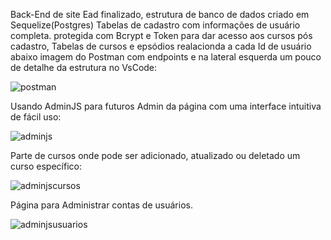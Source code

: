 Back-End de site Ead finalizado, estrutura de banco de dados criado em Sequelize(Postgres) Tabelas de cadastro com informações de usuário
completa. protegida com Bcrypt e Token para dar acesso aos cursos pós cadastro, Tabelas de cursos e epsódios realacionda a cada Id de usuário
abaixo imagem do Postman com endpoints e na lateral esquerda um pouco de detalhe da estrutura no VsCode:


![postman](https://user-images.githubusercontent.com/97806169/187003449-b96dabb3-5b32-4f3c-a7b6-ee14084a2913.png)



Usando AdminJS para futuros Admin da página com uma interface intuitiva de fácil uso:


![adminjs](https://user-images.githubusercontent.com/97806169/187003571-14f65298-e030-4450-8d90-ae91efcbe781.png)


Parte de cursos onde pode ser adicionado, atualizado ou deletado um curso específico:



![adminjscursos](https://user-images.githubusercontent.com/97806169/187004066-0e74f1f0-3805-4c37-ab28-42dee2b65468.png)


Página para Administrar contas de usuários.

![adminjsusuarios](https://user-images.githubusercontent.com/97806169/187004795-b2987fd1-3d71-4a5d-a2d7-573fe094f659.png)


